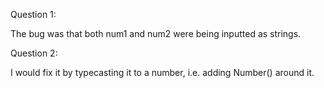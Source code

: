 Question 1:

The bug was that both num1 and num2 were being inputted as strings.

Question 2:

I would fix it by typecasting it to a number, i.e. adding Number() around it.